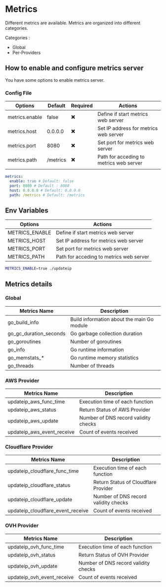 # Metrics

Different metrics are available. Metrics are organized into different categories.

Categories :

* Global
* Per-Providers

## How to enable and configure metrics server

You have some options to enable metrics server.

### Config File

| Options        | Default  | Required                 | Actions                                 |
| -------------- | -------- | ------------------------ | --------------------------------------- |
| metrics.enable | false    | :heavy_multiplication_x: | Define if start metrics web server      |
| metrics.host   | 0.0.0.0  | :heavy_multiplication_x: | Set IP address for metrics web server   |
| metrics.port   | 8080     | :heavy_multiplication_x: | Set port for metrics web server         |
| metrics.path   | /metrics | :heavy_multiplication_x: | Path for acceding to metrics web server |
|                |          |                          |                                         |

```yaml title="config.yaml"
metrics:
  enable: true # Default: false
  port: 8080 # Default : 8080
  host: 0.0.0.0 # Default: 0.0.0.0
  path: /metrics # Default: /metrics

```

## Env Variables

| Options        | Actions                                 |
| -------------- | --------------------------------------- |
| METRICS_ENABLE | Define if start metrics web server      |
| METRICS_HOST   | Set IP address for metrics web server   |
| METRICS_PORT   | Set port for metrics web server         |
| METRICS_PATH   | Path for acceding to metrics web server |

```bash title="exemple"
METRICS_ENABLE=true ./updateip
```

## Metrics details

### Global

| Metrics Name           | Description                                |
| ---------------------- | ------------------------------------------ |
| go_build_info          | Build information about the main Go module |
| go_gc_duration_seconds | Go garbage collection duration             |
| go_goroutines          | Number of goroutines                       |
| go_info                | Go runtime information                     |
| go_memstats_*          | Go runtime memory statistics               |
| go_threads             | Number of threads                          |

### AWS Provider

| Metrics Name               | Description                          |
| -------------------------- | ------------------------------------ |
| updateip_aws_func_time     | Execution time of each function      |
| updateip_aws_status        | Return Status of AWS Provider        |
| updateip_aws_update        | Number of DNS record validity checks |
| updateip_aws_event_receive | Count of events received             |

### Cloudflare Provider

| Metrics Name                      | Description                          |
| --------------------------------- | ------------------------------------ |
| updateip_cloudflare_func_time     | Execution time of each function      |
| updateip_cloudflare_status        | Return Status of Cloudflare Provider |
| updateip_cloudflare_update        | Number of DNS record validity checks |
| updateip_cloudflare_event_receive | Count of events received             |

### OVH Provider

| Metrics Name               | Description                          |
| -------------------------- | ------------------------------------ |
| updateip_ovh_func_time     | Execution time of each function      |
| updateip_ovh_status        | Return Status of OVH Provider        |
| updateip_ovh_update        | Number of DNS record validity checks |
| updateip_ovh_event_receive | Count of events received             |
